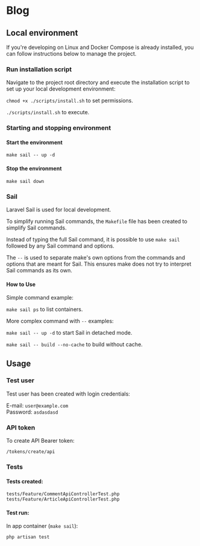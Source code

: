 # Blog

## Local environment

If you're developing on Linux and Docker Compose is already installed, you can follow instructions below to manage the project.

### Run installation script

Navigate to the project root directory and execute the installation script to set up your local development environment:

`chmod +x ./scripts/install.sh` to set permissions.

`./scripts/install.sh` to execute.

### Starting and stopping environment

#### Start the environment

`make sail -- up -d`

#### Stop the environment

`make sail down`

### Sail

Laravel Sail is used for local development.

To simplify running Sail commands, the `Makefile` file has been created to simplify Sail commands.

Instead of typing the full Sail command, it is possible to use `make sail` followed by any Sail command and options.

The `--` is used to separate make's own options from the commands and options that are meant for Sail. This ensures make does not try to interpret Sail commands as its own.

#### How to Use

Simple command example:

`make sail ps` to list containers.

More complex command with `--` examples:

`make sail -- up -d` to start Sail in detached mode.

`make sail -- build --no-cache` to build without cache.

## Usage

### Test user

Test user has been created with login credentials:

E-mail: `user@example.com`  
Password: `asdasdasd`

### API token

To create API Bearer token:

`/tokens/create/api`

### Tests

#### Tests created:

`tests/Feature/CommentApiControllerTest.php`
`tests/Feature/ArticleApiControllerTest.php`

#### Test run:

In app container (`make sail`):

`php artisan test`
